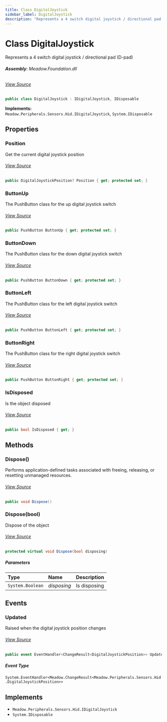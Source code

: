 ```yaml
---
title: Class DigitalJoystick
sidebar_label: DigitalJoystick
description: "Represents a 4 switch digital joystick / directional pad (D-pad)"
---
```

# Class DigitalJoystick
Represents a 4 switch digital joystick / directional pad (D-pad)

###### **Assembly**: Meadow.Foundation.dll
###### [View Source](https://github.com/WildernessLabs/Meadow.Foundation.git/blob/develop/Source/Meadow.Foundation.Core/Sensors/Hid/DigitalJoystick.cs#L11)
```csharp title="Declaration"
public class DigitalJoystick : IDigitalJoystick, IDisposable
```
**Implements:**  
`Meadow.Peripherals.Sensors.Hid.IDigitalJoystick`, `System.IDisposable`

## Properties
### Position
Get the current digital joystick position
###### [View Source](https://github.com/WildernessLabs/Meadow.Foundation.git/blob/develop/Source/Meadow.Foundation.Core/Sensors/Hid/DigitalJoystick.cs#L16)
```csharp title="Declaration"
public DigitalJoystickPosition? Position { get; protected set; }
```
### ButtonUp
The PushButton class for the up digital joystick switch
###### [View Source](https://github.com/WildernessLabs/Meadow.Foundation.git/blob/develop/Source/Meadow.Foundation.Core/Sensors/Hid/DigitalJoystick.cs#L26)
```csharp title="Declaration"
public PushButton ButtonUp { get; protected set; }
```
### ButtonDown
The PushButton class for the down digital joystick switch
###### [View Source](https://github.com/WildernessLabs/Meadow.Foundation.git/blob/develop/Source/Meadow.Foundation.Core/Sensors/Hid/DigitalJoystick.cs#L30)
```csharp title="Declaration"
public PushButton ButtonDown { get; protected set; }
```
### ButtonLeft
The PushButton class for the left digital joystick switch
###### [View Source](https://github.com/WildernessLabs/Meadow.Foundation.git/blob/develop/Source/Meadow.Foundation.Core/Sensors/Hid/DigitalJoystick.cs#L34)
```csharp title="Declaration"
public PushButton ButtonLeft { get; protected set; }
```
### ButtonRight
The PushButton class for the right digital joystick switch
###### [View Source](https://github.com/WildernessLabs/Meadow.Foundation.git/blob/develop/Source/Meadow.Foundation.Core/Sensors/Hid/DigitalJoystick.cs#L38)
```csharp title="Declaration"
public PushButton ButtonRight { get; protected set; }
```
### IsDisposed
Is the object disposed
###### [View Source](https://github.com/WildernessLabs/Meadow.Foundation.git/blob/develop/Source/Meadow.Foundation.Core/Sensors/Hid/DigitalJoystick.cs#L43)
```csharp title="Declaration"
public bool IsDisposed { get; }
```
## Methods
### Dispose()
Performs application-defined tasks associated with freeing, releasing, or resetting unmanaged resources.
###### [View Source](https://github.com/WildernessLabs/Meadow.Foundation.git/blob/develop/Source/Meadow.Foundation.Core/Sensors/Hid/DigitalJoystick.cs#L163)
```csharp title="Declaration"
public void Dispose()
```
### Dispose(bool)
Dispose of the object
###### [View Source](https://github.com/WildernessLabs/Meadow.Foundation.git/blob/develop/Source/Meadow.Foundation.Core/Sensors/Hid/DigitalJoystick.cs#L173)
```csharp title="Declaration"
protected virtual void Dispose(bool disposing)
```

##### Parameters

| Type | Name | Description |
|:--- |:--- |:--- |
| `System.Boolean` | *disposing* | Is disposing |

## Events
### Updated
Raised when the digital joystick position changes
###### [View Source](https://github.com/WildernessLabs/Meadow.Foundation.git/blob/develop/Source/Meadow.Foundation.Core/Sensors/Hid/DigitalJoystick.cs#L21)
```csharp title="Declaration"
public event EventHandler<ChangeResult<DigitalJoystickPosition>> Updated
```
##### Event Type
`System.EventHandler<Meadow.ChangeResult<Meadow.Peripherals.Sensors.Hid.DigitalJoystickPosition>>`

## Implements

* `Meadow.Peripherals.Sensors.Hid.IDigitalJoystick`
* `System.IDisposable`
